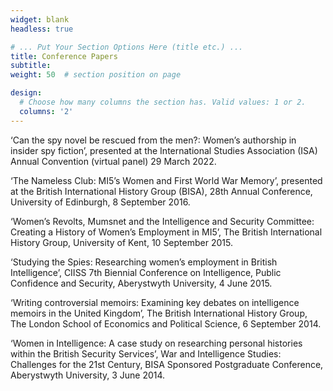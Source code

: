 ```yaml
---
widget: blank
headless: true

# ... Put Your Section Options Here (title etc.) ...
title: Conference Papers
subtitle:
weight: 50  # section position on page

design:
  # Choose how many columns the section has. Valid values: 1 or 2.
  columns: '2'
---
```


‘Can the spy novel be rescued from the men?: Women’s authorship in insider spy fiction’, presented at the International Studies Association (ISA) Annual Convention (virtual panel) 29 March 2022.

‘The Nameless Club: MI5’s Women and First World War Memory’, presented at the British International History Group (BISA), 28th Annual Conference, University of Edinburgh, 8 September 2016.

‘Women’s Revolts, Mumsnet and the Intelligence and Security Committee: Creating a History of Women’s Employment in MI5’, The British International History Group, University of Kent, 10 September 2015.

‘Studying the Spies: Researching women’s employment in British Intelligence’, CIISS 7th Biennial Conference on Intelligence, Public Confidence and Security, Aberystwyth University, 4 June 2015.

‘Writing controversial memoirs: Examining key debates on intelligence memoirs in the United Kingdom’, The British International History Group, The London School of Economics and Political Science, 6 September 2014.

‘Women in Intelligence: A case study on researching personal histories within the British Security Services’, War and Intelligence Studies: Challenges for the 21st Century, BISA Sponsored Postgraduate Conference, Aberystwyth University, 3 June 2014.

